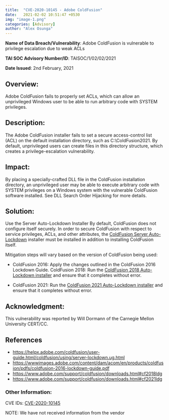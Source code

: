 ```yaml
---
title:  "CVE-2020-10145 - Adobe ColdFusion"
date:   2021-02-02 10:51:47 +0530
img: "image-1.png"
categories: [Advisory]
author: "Alex Osunga"
---
```


**Name of Data Breach/Vulnerability**: Adobe ColdFusion is vulnerable to privilege escalation due to weak ACLs

**TAI SOC Advisory Number/ID**: TAISOC/1/02/02/2021

**Date Issued**: 2nd  February, 2021


## Overview:

Adobe ColdFusion fails to properly set ACLs, which can allow an unprivileged Windows user to be able to run arbitrary code with SYSTEM privileges.


## Description:

The Adobe ColdFusion installer fails to set a secure access-control list (ACL) on the default installation directory, such as C:\ColdFusion2021\. By default, unprivileged users can create files in this directory structure, which creates a privilege-escalation vulnerability.


## Impact:

By placing a specially-crafted DLL file in the ColdFusion installation directory, an unprivileged user may be able to execute arbitrary code with SYSTEM privileges on a Windows system with the vulnerable ColdFusion software installed. See DLL Search Order Hijacking for more details.

## Solution:
Use the Server Auto-Lockdown Installer
By default, ColdFusion does not configure itself securely. In order to secure ColdFusion with respect to service privileges, ACLs, and other attributes, the [ColdFusion Server Auto-Lockdown](https://helpx.adobe.com/coldfusion/user-guide.html/coldfusion/using/server-lockdown.ug.html) installer must be installed in addition to installing ColdFusion itself.

Mitigation steps will vary based on the version of ColdFusion being used:

- ColdFusion 2016: Apply the changes outlined in the ColdFusion 2016 Lockdown Guide.
ColdFusion 2018: Run the [ColdFusion 2018 Auto-Lockdown installer](https://www.adobe.com/support/coldfusion/downloads.html#cf2018ldg) and ensure that it completes without error.

- ColdFusion 2021: Run the [ColdFusion 2021 Auto-Lockdown installer](https://www.adobe.com/support/coldfusion/downloads.html#cf2021ldg) and ensure that it completes without error.


## Acknowledgment:

This vulnerability was reported by Will Dormann of the Carnegie Mellon University CERT/CC.


## References

- https://helpx.adobe.com/coldfusion/user-guide.html/coldfusion/using/server-lockdown.ug.html
- https://wwwimages.adobe.com/content/dam/acom/en/products/coldfusion/pdfs/coldfusion-2016-lockdown-guide.pdf
- https://www.adobe.com/support/coldfusion/downloads.html#cf2018ldg
- https://www.adobe.com/support/coldfusion/downloads.html#cf2021ldg


### Other Information:


CVE IDs:   [CVE-2020-10145](http://web.nvd.nist.gov/vuln/detail/CVE-2020-10145)

NOTE: We have not received information from the vendor
